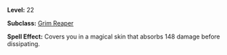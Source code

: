 <!-- TITLE: Spell: Leatherskin -->
<!-- SUBTITLE:  -->

**Level:** 22

**Subclass:** [Grim Reaper](grim-reaper)

**Spell Effect:** Covers you in a magical skin that absorbs 148 damage before dissipating.